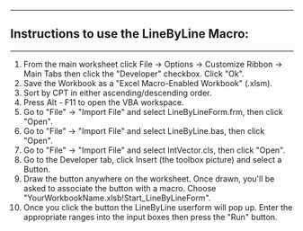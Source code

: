 ------------------------------------------------------------------------------------------------------------------------------------------------
## Instructions to use the LineByLine Macro: 
------------------------------------------------------------------------------------------------------------------------------------------------
1. From the main worksheet click File -> Options -> Customize Ribbon -> Main Tabs 
then click the "Developer" checkbox. Click "Ok".
2. Save the Workbook as a "Excel Macro-Enabled Workbook" (.xlsm).
3. Sort by CPT in either ascending/descending order. 
4. Press Alt - F11 to open the VBA workspace.
5. Go to "File" -> "Import File" and select LineByLineForm.frm, then click "Open".
6. Go to "File" -> "Import File" and select LineByLine.bas, then click "Open".
7. Go to "File" -> "Import File" and select IntVector.cls, then click "Open".
8. Go to the Developer tab, click Insert (the toolbox picture) and select a Button.
9. Draw the button anywhere on the worksheet. Once drawn, you'll be asked to associate the button with a macro. Choose "YourWorkbookName.xlsb!Start_LineByLineForm".
10. Once you click the button the LineByLine userform will pop up. Enter the appropriate ranges into the input boxes then press the "Run" button.
